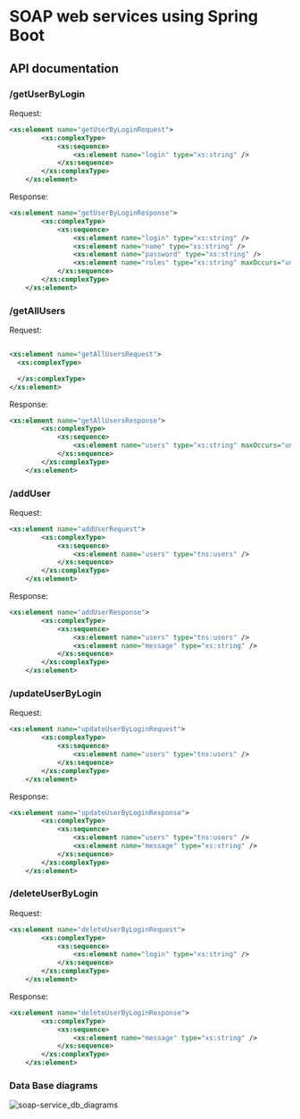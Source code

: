 # SOAP web services using Spring Boot

## API documentation
### /getUserByLogin
Request:
```xml  
<xs:element name="getUserByLoginRequest">
        <xs:complexType>
            <xs:sequence>
                <xs:element name="login" type="xs:string" />
            </xs:sequence>
        </xs:complexType>
    </xs:element>
```   
Response:
```xml  
<xs:element name="getUserByLoginResponse">
        <xs:complexType>
            <xs:sequence>
                <xs:element name="login" type="xs:string" />
                <xs:element name="name" type="xs:string" />
                <xs:element name="password" type="xs:string" />
                <xs:element name="roles" type="xs:string" maxOccurs="unbounded"/>
            </xs:sequence>
        </xs:complexType>
    </xs:element>
```   
### /getAllUsers
Request:
```xml

<xs:element name="getAllUsersRequest">
  <xs:complexType>

  </xs:complexType>
</xs:element>
```   
Response:
```xml  
<xs:element name="getAllUsersResponse">
        <xs:complexType>
            <xs:sequence>
                <xs:element name="users" type="xs:string" maxOccurs="unbounded" />
            </xs:sequence>
        </xs:complexType>
    </xs:element>
```  

### /addUser
Request:
```xml  
<xs:element name="addUserRequest">
        <xs:complexType>
            <xs:sequence>
                <xs:element name="users" type="tns:users" />
            </xs:sequence>
        </xs:complexType>
    </xs:element>
```  
Response:
```xml  
<xs:element name="addUserResponse">
        <xs:complexType>
            <xs:sequence>
                <xs:element name="users" type="tns:users" />
                <xs:element name="message" type="xs:string" />
            </xs:sequence>
        </xs:complexType>
    </xs:element>
```  

### /updateUserByLogin
Request:
```xml  
<xs:element name="updateUserByLoginRequest">
        <xs:complexType>
            <xs:sequence>
                <xs:element name="users" type="tns:users" />
            </xs:sequence>
        </xs:complexType>
    </xs:element>
```  
Response:
```xml  
<xs:element name="updateUserByLoginResponse">
        <xs:complexType>
            <xs:sequence>
                <xs:element name="users" type="tns:users" />
                <xs:element name="message" type="xs:string" />
            </xs:sequence>
        </xs:complexType>
    </xs:element>
```  
### /deleteUserByLogin
Request:
```xml  
<xs:element name="deleteUserByLoginRequest">
        <xs:complexType>
            <xs:sequence>
                <xs:element name="login" type="xs:string" />
            </xs:sequence>
        </xs:complexType>
    </xs:element>
```  
Response:
```xml  
<xs:element name="deleteUserByLoginResponse">
        <xs:complexType>
            <xs:sequence>
                <xs:element name="message" type="xs:string" />
            </xs:sequence>
        </xs:complexType>
    </xs:element>
```  
### Data Base diagrams
<img src="https://i.ibb.co/fQDRPBY/2022-07-04-01-18-34.png" alt="soap-service_db_diagrams">